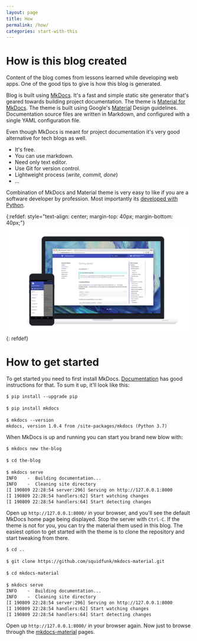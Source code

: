 ```yaml
---
layout: page
title: How
permalink: /how/
categories: start-with-this
---
```



# How is this blog created

Content of the blog comes from lessons learned while developing web apps. One of the good tips to give is how this blog is generated. 

Blog is built using [MkDocs](https://www.mkdocs.org/). It's a fast and simple static site generator that's geared towards building project documentation. The theme is [Material for MkDocs](https://squidfunk.github.io/mkdocs-material/). The theme is built using Google's [Material](https://material.io/design/) Design guidelines. Documentation source files are written in Markdown, and configured with a single YAML configuration file.

Even though MkDocs is meant for project documentation it's very good alternative for tech blogs as well. 

- It's free. 
- You can use markdown. 
- Need only text editor. 
- Use Git for version control. 
- Lightweight process (_write, commit, done_)
- ... 

Combination of MkDocs and Material theme is very easy to like if you are a software developer by profession. Most importantly its [developed with Python](https://github.com/mkdocs/mkdocs/).


{:refdef: style="text-align: center; margin-top: 40px; margin-bottom: 40px;"}
![MkDocs Material](/assets/img/mkdocs-material-theme.png)
{: refdef}


# How to get started

To get started you need to first install MkDocs. [Documentation](https://www.mkdocs.org/) has good instructions for that. To sum it up, it'll look like this:

```
$ pip install --upgrade pip

$ pip install mkdocs

$ mkdocs --version
mkdocs, version 1.0.4 from /site-packages/mkdocs (Python 3.7)
```

When MkDocs is up and running you can start you brand new blow with:

```
$ mkdocs new the-blog

$ cd the-blog

$ mkdocs serve
INFO    -  Building documentation...
INFO    -  Cleaning site directory
[I 190809 22:28:54 server:296] Serving on http://127.0.0.1:8000
[I 190809 22:28:54 handlers:62] Start watching changes
[I 190809 22:28:54 handlers:64] Start detecting changes
```

Open up `http://127.0.0.1:8000/` in your browser, and you'll see the default MkDocs home page being displayed. Stop the server with `Ctrl-C`. If the theme is not for you, you can try the material them used in this blog. The easiest option to get started with the theme is to clone the repository and start tweaking from there.

```
$ cd ..

$ git clone https://github.com/squidfunk/mkdocs-material.git

$ cd mkdocs-material

$ mkdocs serve
INFO    -  Building documentation...
INFO    -  Cleaning site directory
[I 190809 22:28:54 server:296] Serving on http://127.0.0.1:8000
[I 190809 22:28:54 handlers:62] Start watching changes
[I 190809 22:28:54 handlers:64] Start detecting changes
```

Open up `http://127.0.0.1:8000/` in your browser again. Now just to browse through the [mkdocs-material](https://squidfunk.github.io/mkdocs-material/getting-started/) pages.

